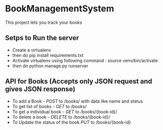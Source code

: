 # BookManagementSystem

This project lets you track your books


Setps to Run the server
---------------------------
- Create a virtualenv
- then do pip install requirements.txt
- Activate virtualenv using following command : source venv/bin/activate
- then do python manage.py runserver


API for Books (Accepts only JSON request and gives JSON response)
------------------------------------------------------------------
- To add a Book -  *POST* to /books/ with data like name and status
- To get list of books - *GET* to /books/
- To get a individual book - *GET* to /books/{book-id}/
- To delete a book - *DELETE* to /books/{book-id}/
- To Update the status of the book *PUT* to /books/{book-id}
